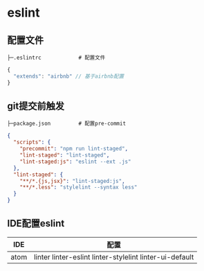 # eslint

## 配置文件
```
├─.eslintrc            # 配置文件
```

```js
{
  "extends": "airbnb" // 基于airbnb配置
}
```

## git提交前触发
```
├─package.json         # 配置pre-commit
```

```json
{
  "scripts": {
    "precommit": "npm run lint-staged",
    "lint-staged": "lint-staged",
    "lint-staged:js": "eslint --ext .js"
  },
  "lint-staged": {
    "**/*.{js,jsx}": "lint-staged:js",
    "**/*.less": "stylelint --syntax less"
  }
}
```

## IDE配置eslint
| IDE | 配置 |
| - | - |
| atom | linter linter-eslint linter-stylelint linter-ui-default |
